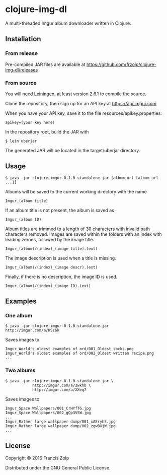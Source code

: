 # clojure-img-dl

A multi-threaded Imgur album downloader written in Clojure.

## Installation

### From release

Pre-compiled JAR files are available at https://github.com/frzolp/clojure-img-dl/releases

### From source

You will need [Leiningen](http://leiningen.org/), at least version 2.6.1 to compile the source.

Clone the repository, then sign up for an API key at https://api.imgur.com

When you have your API key, save it to the file resources/apikey.properties:

    apikey=(your key here)

In the repository root, build the JAR with

    $ lein uberjar

The generated JAR will be located in the target/uberjar directory.

## Usage

    $ java -jar clojure-imgur-0.1.0-standalone.jar [album_url [album_url ...]]

Albums will be saved to the current working directory with the name

    Imgur_(album title)

If an album title is not present, the album is saved as

    Imgur_(album ID)

Album titles are trimmed to a length of 30 characters with invalid path characters removed.
Images are saved within the folders with an index with leading zeroes, followed by the
image title.

    Imgur_(album)/(index)_(image title).(ext)

The image description is used when a title is missing.

    Imgur_(album)/(index)_(image descr).(ext)

Finally, if there is no description, the image ID is used.

    Imgur_(album)/(index)_(image ID).(ext)

## Examples

### One album

    $ java -jar clojure-imgur-0.1.0-standalone.jar http://imgur.com/a/KSz6k

Saves images to

    Imgur_World's oldest examples of ord/001_Oldest socks.png
    Imgur_World's oldest examples of ord/002_Oldest written recipe.png
    ...

### Two albums

    $ java -jar clojure-imgur-0.1.0-standalone.jar \
                http://imgur.com/a/3wkhb \
                http://imgur.com/a/XXeq7

Saves images to

    Imgur_Space Wallpapers/001_CrHYfTG.jpg
    Imgur_Space Wallpapers/002_gQp3VSW.jpg
    ...
    Imgur_Rather large wallpaper dump/001_xAEryhE.jpg
    Imgur_Rather large wallpaper dump/002_zgwBXjW.jpg
    ...

## License

Copyright © 2016 Francis Zolp

Distributed under the GNU General Public License.
